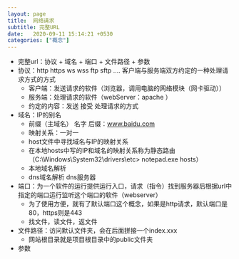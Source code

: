 ```yaml
---
layout: page
title:  网络请求
subtitle: 完整URL
date:   2020-09-11 15:14:21 +0530
categories: ["概念"]
---
```


 - 完整url：协议 + 域名 + 端口 + 文件路径 + 参数
 - 协议：http https ws wss ftp sftp .... 客户端与服务端双方约定的一种处理请求方式的方式
 	- 客户端：发送请求的软件（浏览器，调用电脑的网络模块（网卡驱动））
 	- 服务端：处理请求的软件（webServer：apache ）
 	- 约定的内容：发送 接受 处理请求的方式
 - 域名：IP的别名
	- 前缀（主域名） 名字 后缀：www.baidu.com
 	- 映射关系：一对一
 	- host文件中寻找域名与IP的映射关系 
 	- 在本地hosts中写的IP和域名的映射关系称为静态路由（C:\Windows\System32\drivers\etc> notepad.exe hosts）
 	- 本地域名解析
 	- dns域名解析 dns服务器
 - 端口：为一个软件的运行提供运行入口，请求（指令）找到服务器后根据url中指定的端口运行监听这个端口的软件（webserver）
	- 为了使用方便，就有了默认端口这个概念，如果是http请求，默认端口是80，https则是443
	- 找文件，读文件，返文件
 - 文件路径：访问默认文件夹，会在后面拼接一个index.xxx
	- 网站根目录就是项目根目录中的public文件夹
 - 参数
